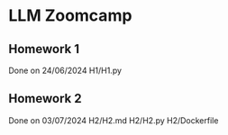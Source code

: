 # LLM Zoomcamp
## Homework 1
Done on 24/06/2024
H1/H1.py

## Homework 2
Done on 03/07/2024
H2/H2.md
H2/H2.py
H2/Dockerfile